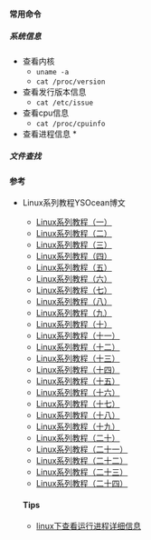 #### 常用命令
##### 系统信息
* 查看内核
  * ```uname -a```
  * ```cat /proc/version```
* 查看发行版本信息
  * ```cat /etc/issue```
* 查看cpu信息
  * ```cat /proc/cpuinfo```
* 查看进程信息
  * 
##### 文件查找

#### 参考
* Linux系列教程YSOcean博文
  * [Linux系列教程（一）](https://www.cnblogs.com/ysocean/p/7689137.html)
  * [Linux系列教程（二）](https://www.cnblogs.com/ysocean/p/7689146.html)
  * [Linux系列教程（三）](https://www.cnblogs.com/ysocean/p/7702243.html)
  * [Linux系列教程（四）](https://www.cnblogs.com/ysocean/p/7712412.html)
  * [Linux系列教程（五）](https://www.cnblogs.com/ysocean/p/7712425.html)
  * [Linux系列教程（六）](https://www.cnblogs.com/ysocean/p/7712417.html)
  * [Linux系列教程（七）](https://www.cnblogs.com/ysocean/p/7712423.html)
  * [Linux系列教程（八）](https://www.cnblogs.com/ysocean/p/7746786.html)
  * [Linux系列教程（九）](https://www.cnblogs.com/ysocean/p/7746790.html)
  * [Linux系列教程（十）](https://www.cnblogs.com/ysocean/p/7751270.html)
  * [Linux系列教程（十一）](https://www.cnblogs.com/ysocean/p/7751268.html)
  * [Linux系列教程（十二）](https://www.cnblogs.com/ysocean/p/7774468.html)
  * [Linux系列教程（十三）](https://www.cnblogs.com/ysocean/p/7788902.html)
  * [Linux系列教程（十四）](https://www.cnblogs.com/ysocean/p/7794885.html)
  * [Linux系列教程（十五）](https://www.cnblogs.com/ysocean/p/7795480.html)
  * [Linux系列教程（十六）](https://www.cnblogs.com/ysocean/p/7801329.html)
  * [Linux系列教程（十七）](https://www.cnblogs.com/ysocean/p/7801328.html)
  * [Linux系列教程（十八）](https://www.cnblogs.com/ysocean/p/7816354.html)
  * [Linux系列教程（十九）](https://www.cnblogs.com/ysocean/p/7818568.html)
  * [Linux系列教程（二十）](https://www.cnblogs.com/ysocean/p/7819316.html)
  * [Linux系列教程（二十一）](https://www.cnblogs.com/ysocean/p/7819825.html)
  * [Linux系列教程（二十二）](https://www.cnblogs.com/ysocean/p/7821337.html)
  * [Linux系列教程（二十三）](https://www.cnblogs.com/ysocean/p/7828392.html)
  * [Linux系列教程（二十四）](https://www.cnblogs.com/ysocean/p/7828393.html)


  #### Tips
  * [linux下查看运行进程详细信息](https://www.cnblogs.com/ultranms/p/9353133.html)

